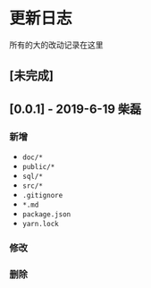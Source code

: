 # 更新日志
所有的大的改动记录在这里

## [未完成]

## [0.0.1] - 2019-6-19 柴磊
### 新增
- `doc/*`
- `public/*`
- `sql/*`
- `src/*`
- `.gitignore`
- `*.md`
- `package.json`
- `yarn.lock`

### 修改

### 删除